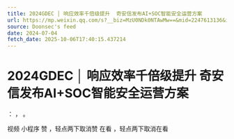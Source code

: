 ```yaml
---
title: 2024GDEC │ 响应效率千倍级提升  奇安信发布AI+SOC智能安全运营方案
url: https://mp.weixin.qq.com/s?__biz=MzU0NDk0NTAwMw==&mid=2247613136&idx=1&sn=6456978344483373a72fd31972501b1d
source: Doonsec's feed
date: 2024-07-04
fetch_date: 2025-10-06T17:40:15.437214
---
```


# 2024GDEC │ 响应效率千倍级提升  奇安信发布AI+SOC智能安全运营方案

：
，
。

视频
小程序
赞
，轻点两下取消赞
在看
，轻点两下取消在看
